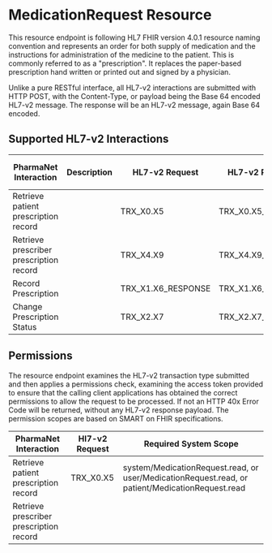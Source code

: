 # MedicationRequest Resource

This resource endpoint is following  HL7 FHIR version 4.0.1 resource naming convention and represents an order for both supply of medication and the instructions for administration of the medicine to the patient. This is commonly referred to as a "prescription".  It replaces the paper-based prescription hand written or printed out and signed by a physician.

Unlike a pure RESTful interface, all HL7-v2 interactions are submitted with HTTP POST, with the Content-Type, or payload being the Base 64 encoded HL7-v2 message. The response will be an HL7-v2 message, again Base 64 encoded.

## Supported HL7-v2 Interactions

| PharmaNet Interaction | Description |  HL7-v2 Request | HL7-v2 Response |  HTTP Request Method |
| ------ | ------ | ------ | ------ | ---- |
| Retrieve patient prescription record | | TRX_X0.X5 | TRX_X0.X5_RESPONSE |  POST |
| Retrieve prescriber prescription record | | TRX_X4.X9 | TRX_X4.X9_RESPONSE | POST |
| Record Prescription | | TRX_X1.X6_RESPONSE | TRX_X1.X6_RESPONSE | POST |
| Change Prescription Status | | TRX_X2.X7 | TRX_X2.X7_RESPONSE | PUT |

## Permissions

The resource endpoint examines the HL7-v2 transaction type submitted and then applies a permissions check, examining the access token provided to ensure that the calling client applications has obtained the correct permissions to allow the request to be processed. If not an HTTP 40x Error Code will be returned, without any HL7-v2 response payload. The permission scopes are based on SMART on FHIR specifications.

| PharmaNet Interaction |  Hl7-v2 Request | Required System Scope |
| ------ | ------ | ------ |
| Retrieve patient prescription record | TRX_X0.X5 | system/MedicationRequest.read, or user/MedicationRequest.read, or patient/MedicationRequest.read |
| Retrieve prescriber prescription record | |

